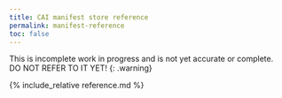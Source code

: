 ```yaml
---
title: CAI manifest store reference
permalink: manifest-reference
toc: false
---
```


This is incomplete work in progress and is not yet accurate or complete. <br/>DO NOT REFER TO IT YET!
{: .warning}


{% include_relative reference.md %}
